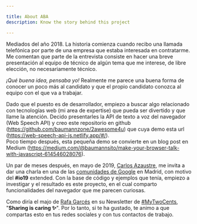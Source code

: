 ```yaml
---

title: About ABA
description: Know the story behind this project

---
```


Mediados del año 2018. La historia comienza cuando recibo una llamada telefónica por parte de una empresa que estaba interesada en contratarme. 
Me comentan que parte de la entrevista consiste en hacer una breve presentación al equipo de técnico de algún tema que me interese, de libre elección, no necesariamente técnico.

_¡Qué buena idea, pensaba yo!_ Realmente me parece una buena forma de conocer un poco más al candidato y que el propio candidato
conozca al equipo con el que va a trabajar.

Dado que el puesto es de desarrollador, empiezo a buscar algo relacionado con tecnologías web (mi area de expertise) que pueda ser divertido y
que llame la atención. Decido presentarles la API de texto a voz del navegador (Web Speech API) y creo este repositorio en github (https://github.com/baumannzone/2awesome4u)
que cuya demo esta url (https://web-speech-api-js.netlify.app/#/).  
Poco tiempo después, esta pequeña demo se convierte en un blog post en Medium (https://medium.com/@baumannsito/make-your-browser-talk-with-javascript-614546028076).

Un par de meses después, en mayo de 2019, [Carlos Azaustre](https://carlosazaustre.es/about), me invita a dar una charla en una de las [comunidades de Google](https://www.meetup.com/es-ES/gcdcmadrid/events/260366402/) en Madrid, con motivo del __#io19__ extended.
Con la base de código y ejemplos que tenía, empiezo a investigar y el resultado es este proyecto, en el cual comparto funcionalidades del navegador que me parecen curiosas.

Como diría el majo de [Rafa Garcés](https://twitter.com/rafagarces) en su Newsletter de [#MyTwoCents](https://rafagarces.us8.list-manage.com/subscribe?u=cb8dd9dbb231f1c48a7ddb835&id=1a2645687a), "**Sharing is caring ✨**".
Por lo tanto, si te ha gustado, te animo a que compartas esto en tus redes sociales y con tus contactos de trabajo.

